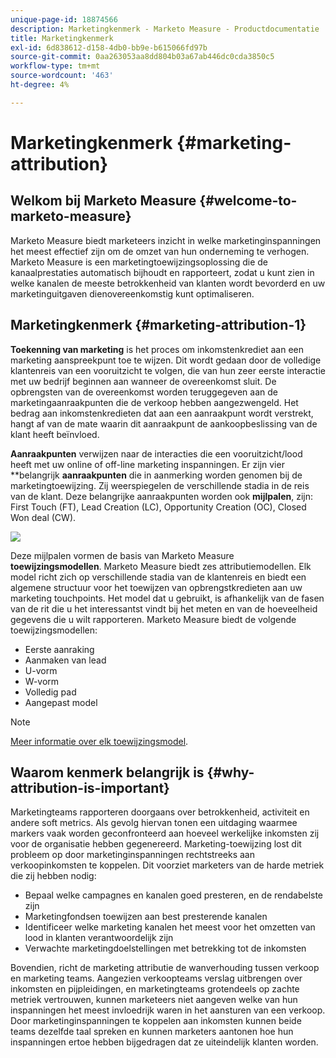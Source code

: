```yaml
---
unique-page-id: 18874566
description: Marketingkenmerk - Marketo Measure - Productdocumentatie
title: Marketingkenmerk
exl-id: 6d838612-d158-4db0-bb9e-b615066fd97b
source-git-commit: 0aa263053aa8dd804b03a67ab446dc0cda3850c5
workflow-type: tm+mt
source-wordcount: '463'
ht-degree: 4%

---
```


# Marketingkenmerk {#marketing-attribution}

## Welkom bij Marketo Measure {#welcome-to-marketo-measure}

Marketo Measure biedt marketeers inzicht in welke marketinginspanningen het meest effectief zijn om de omzet van hun onderneming te verhogen. Marketo Measure is een marketingtoewijzingsoplossing die de kanaalprestaties automatisch bijhoudt en rapporteert, zodat u kunt zien in welke kanalen de meeste betrokkenheid van klanten wordt bevorderd en uw marketinguitgaven dienovereenkomstig kunt optimaliseren.

## Marketingkenmerk {#marketing-attribution-1}

**Toekenning van marketing** is het proces om inkomstenkrediet aan een marketing aanspreekpunt toe te wijzen. Dit wordt gedaan door de volledige klantenreis van een vooruitzicht te volgen, die van hun zeer eerste interactie met uw bedrijf beginnen aan wanneer de overeenkomst sluit. De opbrengsten van de overeenkomst worden teruggegeven aan de marketingaanraakpunten die de verkoop hebben aangezwengeld. Het bedrag aan inkomstenkredieten dat aan een aanraakpunt wordt verstrekt, hangt af van de mate waarin dit aanraakpunt de aankoopbeslissing van de klant heeft beïnvloed.

**Aanraakpunten** verwijzen naar de interacties die een vooruitzicht/lood heeft met uw online of off-line marketing inspanningen. Er zijn vier **belangrijk **aanraakpunten** die in aanmerking worden genomen bij de marketingtoewijzing. Zij weerspiegelen de verschillende stadia in de reis van de klant. Deze belangrijke aanraakpunten worden ook **mijlpalen**, zijn: First Touch (FT), Lead Creation (LC), Opportunity Creation (OC), Closed Won deal (CW).

![](assets/1.png)

Deze mijlpalen vormen de basis van Marketo Measure **toewijzingsmodellen**. Marketo Measure biedt zes attributiemodellen. Elk model richt zich op verschillende stadia van de klantenreis en biedt een algemene structuur voor het toewijzen van opbrengstkredieten aan uw marketing touchpoints. Het model dat u gebruikt, is afhankelijk van de fasen van de rit die u het interessantst vindt bij het meten en van de hoeveelheid gegevens die u wilt rapporteren. Marketo Measure biedt de volgende toewijzingsmodellen:

* Eerste aanraking
* Aanmaken van lead
* U-vorm
* W-vorm
* Volledig pad
* Aangepast model

>[!NOTE]
>
>[Meer informatie over elk toewijzingsmodel](/help/introduction-to-marketo-measure/overview-resources/marketo-measure-attribution-models.md).

## Waarom kenmerk belangrijk is {#why-attribution-is-important}

Marketingteams rapporteren doorgaans over betrokkenheid, activiteit en andere soft metrics. Als gevolg hiervan tonen een uitdaging waarmee markers vaak worden geconfronteerd aan hoeveel werkelijke inkomsten zij voor de organisatie hebben gegenereerd. Marketing-toewijzing lost dit probleem op door marketinginspanningen rechtstreeks aan verkoopinkomsten te koppelen. Dit voorziet marketers van de harde metriek die zij hebben nodig:

* Bepaal welke campagnes en kanalen goed presteren, en de rendabelste zijn
* Marketingfondsen toewijzen aan best presterende kanalen
* Identificeer welke marketing kanalen het meest voor het omzetten van lood in klanten verantwoordelijk zijn
* Verwachte marketingdoelstellingen met betrekking tot de inkomsten

Bovendien, richt de marketing attributie de wanverhouding tussen verkoop en marketing teams. Aangezien verkoopteams verslag uitbrengen over inkomsten en pijpleidingen, en marketingteams grotendeels op zachte metriek vertrouwen, kunnen marketeers niet aangeven welke van hun inspanningen het meest invloedrijk waren in het aansturen van een verkoop. Door marketinginspanningen te koppelen aan inkomsten kunnen beide teams dezelfde taal spreken en kunnen marketers aantonen hoe hun inspanningen ertoe hebben bijgedragen dat ze uiteindelijk klanten worden.
